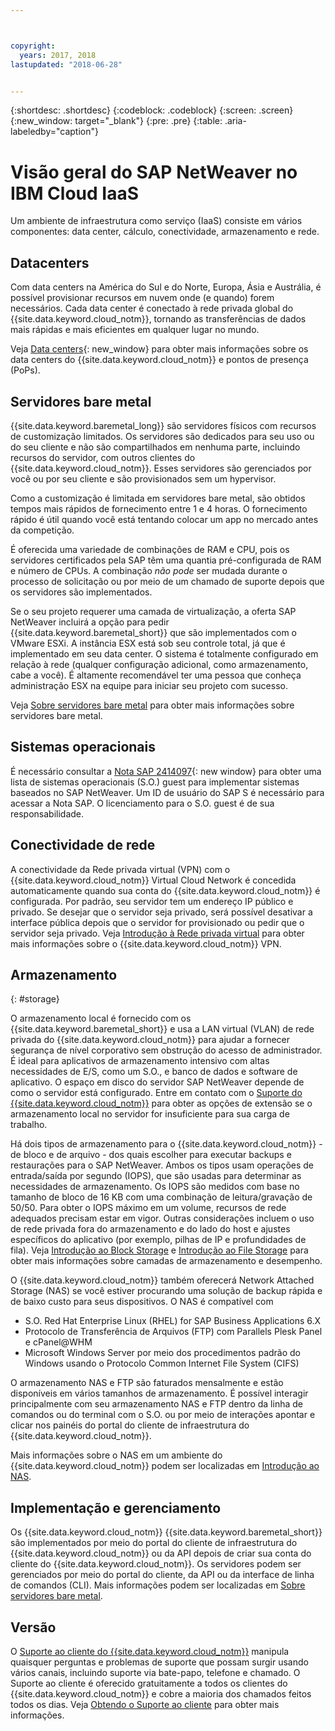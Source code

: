 ```yaml
---



copyright:
  years: 2017, 2018
lastupdated: "2018-06-28"


---
```


{:shortdesc: .shortdesc}
{:codeblock: .codeblock}
{:screen: .screen}
{:new_window: target="_blank"}
{:pre: .pre}
{:table: .aria-labeledby="caption"}

# Visão geral do SAP NetWeaver no IBM Cloud IaaS
Um ambiente de infraestrutura como serviço (IaaS) consiste em vários componentes: data center, cálculo, conectividade, armazenamento e rede. 

## Datacenters

Com data centers na América do Sul e do Norte, Europa, Ásia e Austrália, é possível provisionar recursos em nuvem onde (e quando) forem necessários. Cada data center é conectado à rede privada global do {{site.data.keyword.cloud_notm}}, tornando as transferências de dados mais rápidas e mais eficientes em qualquer lugar no mundo.

Veja [Data centers](https://www.ibm.com/cloud-computing/bluemix/data-centers){: new_window} para obter mais informações sobre os data centers do {{site.data.keyword.cloud_notm}} e pontos de presença (PoPs).

## Servidores bare metal

{{site.data.keyword.baremetal_long}} são servidores físicos com recursos de customização limitados. Os servidores são dedicados para seu uso ou do seu cliente e não são compartilhados em nenhuma parte, incluindo recursos do servidor, com outros clientes do {{site.data.keyword.cloud_notm}}. Esses servidores são gerenciados por você ou por seu cliente e são provisionados sem um hypervisor.

Como a customização é limitada em servidores bare metal, são obtidos tempos mais rápidos de fornecimento entre 1 e 4 horas. O fornecimento rápido é útil quando você está tentando colocar um app no mercado antes da competição.

É oferecida uma variedade de combinações de RAM e CPU, pois os servidores certificados pela SAP têm uma quantia pré-configurada de RAM e número de CPUs. A combinação *não pode* ser mudada durante o processo de solicitação ou por meio de um chamado de suporte depois que os servidores são implementados.

Se o seu projeto requerer uma camada de virtualização, a oferta SAP NetWeaver incluirá a opção para pedir {{site.data.keyword.baremetal_short}} que são implementados com o VMware ESXi. A instância ESX está sob seu controle total, já que é implementado em seu data center. O sistema é totalmente configurado em relação à rede (qualquer configuração adicional, como armazenamento, cabe a você). É altamente recomendável ter uma pessoa que conheça administração ESX na equipe para iniciar seu projeto com sucesso.

Veja [Sobre servidores bare metal](https://console.bluemix.net/docs/bare-metal/about.html#about-bare-metal-servers) para obter mais informações sobre servidores bare metal. 

## Sistemas operacionais

É necessário consultar a [Nota SAP 2414097](https://launchpad.support.sap.com/#/notes/2414097){: new window} para obter uma lista de sistemas operacionais (S.O.) guest para implementar sistemas baseados no SAP NetWeaver. Um ID de usuário do SAP S é necessário para acessar a Nota SAP. O licenciamento para o S.O. guest é de sua responsabilidade.

## Conectividade de rede

A conectividade da Rede privada virtual (VPN) com o {{site.data.keyword.cloud_notm}} Virtual Cloud Network é concedida automaticamente quando sua conta do {{site.data.keyword.cloud_notm}} é configurada. Por padrão, seu servidor tem um endereço IP público e privado. Se desejar que o servidor seja privado, será possível desativar a interface pública depois que o servidor for provisionado ou pedir que o servidor seja privado. Veja [Introdução à Rede privada virtual](https://console.bluemix.net/docs/infrastructure/iaas-vpn/getting-started.html#getting-started-with-virtual-private-networking-vpn-) para obter mais informações sobre o {{site.data.keyword.cloud_notm}} VPN.

## Armazenamento
{: #storage}

O armazenamento local é fornecido com os {{site.data.keyword.baremetal_short}} e usa a LAN virtual (VLAN) de rede privada do {{site.data.keyword.cloud_notm}} para ajudar a fornecer segurança de nível corporativo sem obstrução do acesso de administrador. É ideal para aplicativos de armazenamento intensivo com altas necessidades de E/S, como um S.O., e banco de dados e software de aplicativo. O espaço em disco do servidor SAP NetWeaver depende de como o servidor está configurado. Entre em contato com o [Suporte do {{site.data.keyword.cloud_notm}}](https://console.bluemix.net/docs/support/index.html#getting-customer-support) para obter as opções de extensão se o armazenamento local no servidor for insuficiente para sua carga de trabalho.

Há dois tipos de armazenamento para o {{site.data.keyword.cloud_notm}} - de bloco e de arquivo - dos quais escolher para executar backups e restaurações para o SAP NetWeaver. Ambos os tipos usam operações de entrada/saída por segundo (IOPS), que são usadas para determinar as necessidades de armazenamento. Os IOPS são medidos com base no tamanho de bloco de 16 KB com uma combinação de leitura/gravação de 50/50. Para obter o IOPS máximo em um volume, recursos de rede adequados precisam estar em vigor. Outras considerações incluem o uso de rede privada fora do armazenamento e do lado do host e ajustes específicos do aplicativo (por exemplo, pilhas de IP e profundidades de fila). Veja [Introdução ao Block Storage](https://console.bluemix.net/docs/infrastructure/BlockStorage/index.html#getting-started-with-block-storage) e [Introdução ao File Storage](https://console.bluemix.net/docs/infrastructure/FileStorage/index.html#getting-started-with-file-storage) para obter mais informações sobre camadas de armazenamento e desempenho.

O {{site.data.keyword.cloud_notm}} também oferecerá Network Attached Storage (NAS) se você estiver procurando uma solução de backup rápida e de baixo custo para seus dispositivos. O NAS é compatível com
  * S.O. Red Hat Enterprise Linux (RHEL) for SAP Business Applications 6.X
  * Protocolo de Transferência de Arquivos (FTP) com Parallels Plesk Panel e cPanel@WHM
  * Microsoft Windows Server por meio dos procedimentos padrão do Windows usando o Protocolo Common Internet File System (CIFS)
  
O armazenamento NAS e FTP são faturados mensalmente e estão disponíveis em vários tamanhos de armazenamento. É possível interagir principalmente com seu armazenamento NAS e FTP dentro da linha de comandos ou do terminal com o S.O. ou por meio de interações apontar e clicar nos painéis do portal do cliente de infraestrutura do {{site.data.keyword.cloud_notm}}.

Mais informações sobre o NAS em um ambiente do {{site.data.keyword.cloud_notm}} podem ser localizadas em [Introdução ao NAS](https://console.bluemix.net/docs/infrastructure/network-attached-storage/index.html#getting-started-with-nas).

## Implementação e gerenciamento

Os {{site.data.keyword.cloud_notm}} {{site.data.keyword.baremetal_short}} são implementados por meio do portal do cliente de infraestrutura do {{site.data.keyword.cloud_notm}} ou da API depois de criar sua conta do cliente do {{site.data.keyword.cloud_notm}}. Os servidores podem ser gerenciados por meio do portal do cliente, da API ou da interface de linha de comandos (CLI). Mais informações podem ser localizadas em [Sobre servidores bare metal](https://console.bluemix.net/docs/bare-metal/about.html#about-bare-metal-servers).

## Versão

O [Suporte ao cliente do {{site.data.keyword.cloud_notm}}](https://console.bluemix.net/docs/support/index.html#getting-customer-support) manipula quaisquer perguntas e problemas de suporte que possam surgir usando vários canais, incluindo suporte via bate-papo, telefone e chamado. O Suporte ao cliente é oferecido gratuitamente a todos os clientes do {{site.data.keyword.cloud_notm}} e cobre a maioria dos chamados feitos todos os dias. Veja [Obtendo o Suporte ao cliente](https://console.bluemix.net./docs/support/index.html#getting-customer-support) para obter mais informações.
